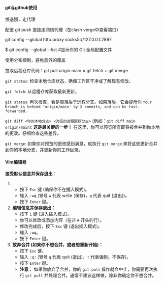 #### git与github使用

推送慢，走代理

配置 git push 直接走网络代理（在clash verge中查看端口）

git config --global http.proxy socks5://127.0.0.1:7897

$ git config --global --list  #显示你的 Git 全局配置文件



使用分布控制，避免意外的覆盖

拉取远程仓库代码：git pull origin main  =  git fetch  +  git merge



`git status`: 检查本地仓库状态，确保工作区干净或了解现有修改。

`git fetch`: 从远程仓库获取最新更新。

`git status`: 再次检查，看是否落后于远程分支。如果落后，它会提示你 `Your branch is behind 'origin/main' by X commits, and can be fast-forwarded.`

`git diff <你的本地分支> <对应的远程跟踪分支>` (例如：`git diff main origin/main`): **这是最关键的一步！** 在这里，你可以预览所有即将被合并到你本地的更改。仔细检查这些差异。

`git merge`: 如果你对预览的更改感到满意，就执行 `git merge` 来将这些更新合并到你的本地分支，并更新你的工作目录。



#### Vim编辑器

**接受默认信息并保存退出：**

1. - 按下 `Esc` 键 (确保你不在插入模式)。
   - 输入 `:wq` (冒号 `w` 代表 write (保存)，`q` 代表 quit (退出))。
   - 按下 `Enter` 键。
2. **编辑信息并保存退出：**
   - 按下 `i` 键 (进入插入模式)。
   - 你可以修改或添加内容（在非 `#` 开头的行）。
   - 修改完成后，按下 `Esc` 键 (退出插入模式)。
   - 输入 `:wq`。
   - 按下 `Enter` 键。
3. **放弃合并 (如果你不想合并，或者想重新开始)：**
   - 按下 `Esc` 键。
   - 输入 `:q!` (冒号 `q` 代表 quit (退出)，`!` 代表强制，不保存)。
   - 按下 `Enter` 键。
   - **注意：** 如果你放弃了合并，你的 `git pull` 操作就会中止，你需要再次执行 `git pull` 并处理合并。通常不建议这样做，除非你确定你不想合并。

